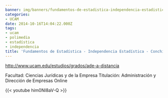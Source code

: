 ```yaml
---
banner: img/banners/fundamentos-de-estadistica-independencia-estadistica-conchi-perez.jpg
categories:
- UCAM
date: 2014-10-16T14:04:22.000Z
tags:
- ucam
- polimedia
- estadística
- independencia
title: 'Fundamentos de Estadística - Independencia Estadística - Conchi Pérez'
---
```


http://www.ucam.edu/estudios/grados/ade-a-distancia

Facultad: Ciencias Jurídicas y de la Empresa
Titulación: Administración y Dirección de Empresas Online

{{< youtube him0Nl8aV-Q >}}
